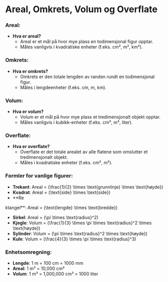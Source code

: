 # Areal, Omkrets, Volum og Overflate

### Areal:
- **Hva er areal?**
  - Areal er et mål på hvor mye plass en todimensjonal figur opptar.
  - Måles vanligvis i kvadratiske enheter (f.eks. cm², m², km²).

### Omkrets:
- **Hva er omkrets?**
  - Omkrets er den totale lengden av randen rundt en todimensjonal figur.
  - Måles i lengdeenheter (f.eks. cm, m, km).

### Volum:
- **Hva er volum?**
  - Volum er et mål på hvor mye plass et tredimensjonalt objekt opptar.
  - Måles vanligvis i kubikk-enheter (f.eks. cm³, m³, liter).

### Overflate:
- **Hva er overflate?**
  - Overflate er det totale arealet av alle flatene som omslutter et tredimensjonalt objekt.
  - Måles i kvadratiske enheter (f.eks. cm², m²).

### Formler for vanlige figurer:
- **Trekant**: Areal = \(\frac{1}{2} \times \text{grunnlinje} \times \text{høyde}\)
- **Kvadrat**: Areal = \(\text{side} \times \text{side}\)
- **Re

ktangel**: Areal = \(\text{lengde} \times \text{bredde}\)
- **Sirkel**: Areal = \(\pi \times \text{radius}^2\)
- **Kjegle**: Volum = \(\frac{1}{3} \times \pi \times \text{radius}^2 \times \text{høyde}\)
- **Sylinder**: Volum = \(\pi \times \text{radius}^2 \times \text{høyde}\)
- **Kule**: Volum = \(\frac{4}{3} \times \pi \times \text{radius}^3\)

### Enhetsomregning:
- **Lengde**: 1 m = 100 cm = 1000 mm
- **Areal**: 1 m² = 10,000 cm²
- **Volum**: 1 m³ = 1,000,000 cm³ = 1000 liter